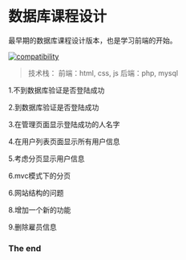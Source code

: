 # 数据库课程设计

最早期的数据库课程设计版本，也是学习前端的开始。

[![compatibility](https://camo.githubusercontent.com/31ac3f0ce805dc34a29b615131caa26cbf4dc127/68747470733a2f2f696d672e736869656c64732e696f2f62616467652f62726f777365722d2532306368726f6d6525323025374325323066697265666f782532302537432532306f706572612532302537432532307361666172692532302537432532306965253230253345253344253230392d6c69676874677265792e737667)](https://github.com/RyanTedder/RyanTedder.github.io)

> 技术栈：
> 前端：html, css, js
> 后端：php, mysql

1.不到数据库验证是否登陆成功

2.到数据库验证是否登陆成功

3.在管理页面显示登陆成功的人名字

4.在用户列表页面显示所有用户信息

5.考虑分页显示用户信息

6.mvc模式下的分页

6.网站结构的问题

8.增加一个新的功能

9.删除雇员信息

### The end
